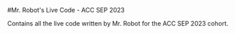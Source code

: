 #Mr. Robot's Live Code - ACC SEP 2023

Contains all the live code written by Mr. Robot for the ACC SEP 2023 cohort.
